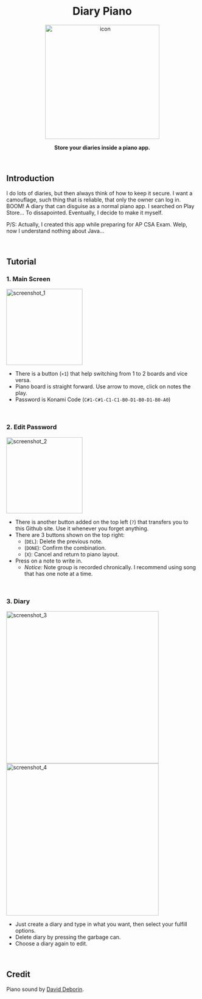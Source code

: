 <div align="center">

  # Diary Piano
  
  <img width="300" alt="icon" src="https://github.com/user-attachments/assets/beee085d-d297-492e-a440-b4101bca0deb" />

  **Store your diaries inside a piano app.**
  
  <br>

</div>

## Introduction

I do lots of diaries, but then always think of how to keep it secure. I want a camouflage, such thing that is reliable, that only the owner can log in. BOOM! A diary that can disguise as a normal piano app. I searched on Play Store... To dissapointed. Eventually, I decide to make it myself.

P/S: Actually, I created this app while preparing for AP CSA Exam. Welp, now I understand nothing about Java...

<br>

## Tutorial

### 1. Main Screen

<img height="200" alt="screenshot_1" src="https://github.com/user-attachments/assets/77e52332-3fc9-413c-9444-1e3feb0bb5fc" />

- There is a button (`×1`) that help switching from 1 to 2 boards and vice versa.
- Piano board is straight forward. Use arrow to move, click on notes the play.
- Password is Konami Code (`C#1-C#1-C1-C1-B0-D1-B0-D1-B0-A0`)

<br>

### 2. Edit Password

<img height="200" alt="screenshot_2" src="https://github.com/user-attachments/assets/7b7ce215-d293-43c2-be89-08638d690d06" />

- There is another button added on the top left (`?`) that transfers you to this Github site. Use it whenever you forget anything.
- There are 3 buttons shown on the top right:
  - (`DEL`): Delete the previous note.
  - (`DONE`): Confirm the combination.
  - (`X`): Cancel and return to piano layout.
- Press on a note to write in.
  - *Notice:* Note group is recorded chronically. I recommend using song that has one note at a time.

<br>

### 3. Diary

<img height="400" alt="screenshot_3" src="https://github.com/user-attachments/assets/600004a8-1b2d-4ebf-9f8e-ced0249c425a" />
<img height="400" alt="screenshot_4" src="https://github.com/user-attachments/assets/be71f421-b96a-41e0-9901-cbceedd0948e" />

- Just create a diary and type in what you want, then select your fulfill options.
- Delete diary by pressing the garbage can.
- Choose a diary again to edit.

<br>

## Credit

Piano sound by [David Deborin](https://github.com/daviddeborin/Piano-Sounds-High-Quality-).
